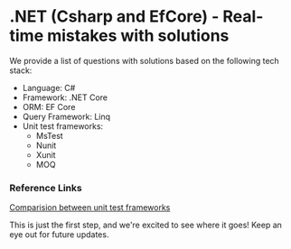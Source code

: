 # .NET (Csharp and EfCore) - Real-time mistakes with solutions

We provide a list of questions with solutions based on the following tech stack:

- Language: C#
- Framework: .NET Core
- ORM: EF Core
- Query Framework: Linq
- Unit test frameworks:
    - MsTest
    - Nunit
    - Xunit
    - MOQ

### Reference Links
[Comparision between unit test frameworks](https://xunit.net/docs/comparisons)

This is just the first step, and we're excited to see where it goes! Keep an eye out for future updates.
